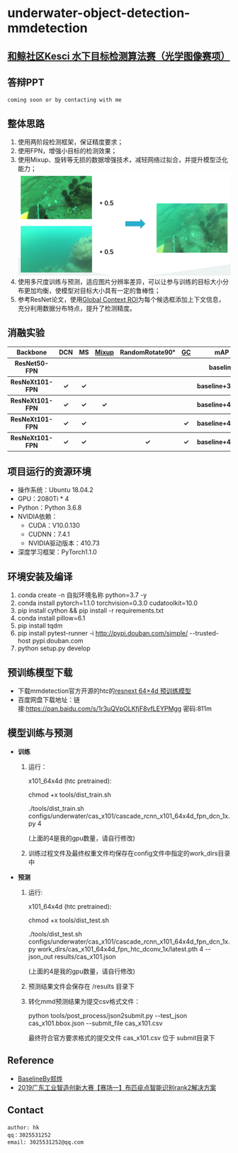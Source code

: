 # underwater-object-detection-mmdetection


## [和鲸社区Kesci 水下目标检测算法赛（光学图像赛项）](https://www.kesci.com/home/competition/5e535a612537a0002ca864ac)

## 答辩PPT
    coming soon or by contacting with me
 
## 整体思路
1. 使用两阶段检测框架，保证精度要求；
2. 使用FPN，增强小目标的检测效果；
3. 使用Mixup、旋转等无损的数据增强技术，减轻网络过拟合，并提升模型泛化能力；
![avatar](mixup.png)
4. 使用多尺度训练与预测，适应图片分辨率差异，可以让参与训练的目标大小分布更加均衡，使模型对目标大小具有一定的鲁棒性；
5. 参考ResNet论文，使用[Global Context ROI](https://arxiv.org/abs/1512.03385)为每个候选框添加上下文信息，充分利用数据分布特点，提升了检测精度。


## 消融实验
<table>
    <tr>
        <th>Backbone</th>
        <th>DCN</th>
        <th>MS</th>
        <th><a href="https://github.com/sankin97/Underwater_detection/blob/master/mmdet/datasets/pipelines/transforms.py">Mixup</a></th>
        <th>RandomRotate90°</th>
        <th><a href="https://github.com/cizhenshi/TianchiGuangdong2019_2th/blob/master/src/mmdet/models/roi_extractors/single_level.py">GC</a></th>
        <th>mAP</th>
    </tr>
    <tr>
        <th>ResNet50-FPN</th>
        <th></th>
        <th></th>
        <th></th>
        <th></th>
        <th></th>
        <th>baseline</th>
    </tr>
    <tr>
        <th>ResNeXt101-FPN</th>
        <th>&#10003;</th>
        <th>&#10003;</th>
        <th></th>
        <th></th>
        <th></th>
        <th>baseline+3.35%</th>
    </tr>
    <tr>
        <th>ResNeXt101-FPN</th>
        <th>&#10003;</th>
        <th>&#10003;</th>
        <th>&#10003;</th>
        <th></th>
        <th></th>
        <th>baseline+4.25%</th>
    </tr>  
    <tr>
        <th>ResNeXt101-FPN</th>
        <th>&#10003;</th>
        <th>&#10003;</th>
        <th></th>
        <th></th>
        <th>&#10003;</th>
        <th>baseline+4.36%</th>
    </tr>
    <tr>
        <th>ResNeXt101-FPN</th>
        <th>&#10003;</th>
        <th>&#10003;</th>
        <th></th>
        <th>&#10003;</th>
        <th>&#10003;</th>
        <th>baseline+4.69%</th>
    </tr>   
</table>


## 项目运行的资源环境
+ 操作系统：Ubuntu 18.04.2
+ GPU：2080Ti * 4
+ Python：Python 3.6.8
+ NVIDIA依赖：
    - CUDA：V10.0.130
    - CUDNN：7.4.1
    - NVIDIA驱动版本：410.73
+ 深度学习框架：PyTorch1.1.0


## 环境安装及编译
1. conda create -n 自拟环境名称 python=3.7 -y
2. conda install pytorch=1.1.0 torchvision=0.3.0 cudatoolkit=10.0
3. pip install cython && pip install -r requirements.txt
4. conda install pillow=6.1
5. pip install tqdm
6. pip install pytest-runner -i http://pypi.douban.com/simple/ --trusted-host pypi.douban.com
7. python setup.py develop


## 预训练模型下载
 - 下载mmdetection官方开源的htc的[resnext 64×4d 预训练模型](https://s3.ap-northeast-2.amazonaws.com/open-mmlab/mmdetection/models/htc/htc_dconv_c3-c5_mstrain_400_1400_x101_64x4d_fpn_20e_20190408-0e50669c.pth)
 - 百度网盘下载地址：链接:https://pan.baidu.com/s/1r3uQVpOLKfjF8vfLEYPMgg  密码:811m


## 模型训练与预测
  - **训练**

	1. 运行：
          
        x101_64x4d (htc pretrained):
        
		chmod +x tools/dist_train.sh

        ./tools/dist_train.sh configs/underwater/cas_x101/cascade_rcnn_x101_64x4d_fpn_dcn_1x.py 4
        
        (上面的4是我的gpu数量，请自行修改)

   	2. 训练过程文件及最终权重文件均保存在config文件中指定的work_dirs目录中

  - **预测**

    1. 运行:
    
        x101_64x4d (htc pretrained):

        chmod +x tools/dist_test.sh

        ./tools/dist_test.sh configs/underwater/cas_x101/cascade_rcnn_x101_64x4d_fpn_dcn_1x.py work_dirs/cas_x101_64x4d_fpn_htc_dconv_1x/latest.pth 4 --json_out results/cas_x101.json
        
        (上面的4是我的gpu数量，请自行修改)

    2. 预测结果文件会保存在 /results 目录下

    3. 转化mmd预测结果为提交csv格式文件：
       
       python tools/post_process/json2submit.py --test_json cas_x101.bbox.json --submit_file cas_x101.csv

       最终符合官方要求格式的提交文件 cas_x101.csv 位于 submit目录下
    
    
## Reference
   - [BaselineBy郑烨](https://github.com/zhengye1995/underwater-object-detection)
   - [2019广东工业智造创新大赛【赛场一】布匹疵点智能识别rank2解决方案](https://github.com/cizhenshi/TianchiGuangdong2019_2th)
   
   
## Contact
    
    author: hk
    qq：3025531252
    email: 3025531252@qq.com